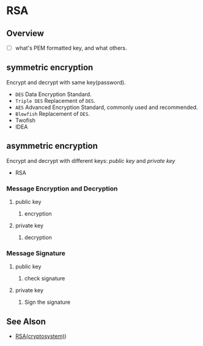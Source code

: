# RSA

## Overview

- [ ] what's PEM formatted key, and what others.

## symmetric encryption

Encrypt and decrypt with same key(password).

- `DES` Data Encryption Standard.
- `Triple DES` Replacement of `DES`.
- `AES` Advanced Encryption Standard, commonly used and recommended.
- `Blowfish` Replacement of `DES`.
- Twofish
- IDEA

## asymmetric encryption

Encrypt and decrypt with different keys: _public key_ and _private key_

- RSA

### Message Encryption and Decryption

1. public key
    1. encryption

2. private key
    1. decryption

### Message Signature

1. public key
    1. check signature

2. private key
    1. Sign the signature

## See Alson

- [RSA(cryptosystem)](https://en.wikipedia.org/wiki/RSA_(cryptosystem)))